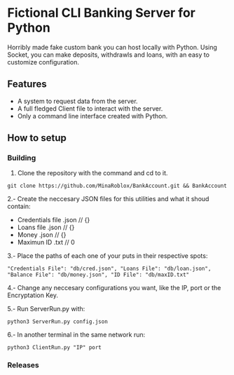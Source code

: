 # Fictional CLI Banking Server for Python
Horribly made fake custom bank you can host locally with Python.
Using Socket, you can make deposits, withdrawls and loans, with an easy to customize configuration.

## Features
- A system to request data from the server.
- A full fledged Client file to interact with the server.
- Only a command line interface created with Python.

## How to setup
### Building


1. Clone the repository with the command and cd to it.

``
git clone https://github.com/MinaRoblox/BankAccount.git && BankAccount
``

2.- Create the neccesary JSON files for this utilities and what it shoud contain:
- Credentials file .json // {}
- Loans file .json // {}
- Money .json // {}
- Maximun ID .txt // 0

3.- Place the paths of each one of your puts in their respective spots:

``
"Credentials File": "db/cred.json",
"Loans File": "db/loan.json",
"Balance File": "db/money.json",
"ID File": "db/maxID.txt"
``

4.- Change any neccesary configurations you want, like the IP, port or the Encryptation Key.

5.- Run ServerRun.py with:

``
python3 ServerRun.py config.json
``

6.- In another terminal in the same network run:

``
python3 ClientRun.py "IP" port
``

### Releases